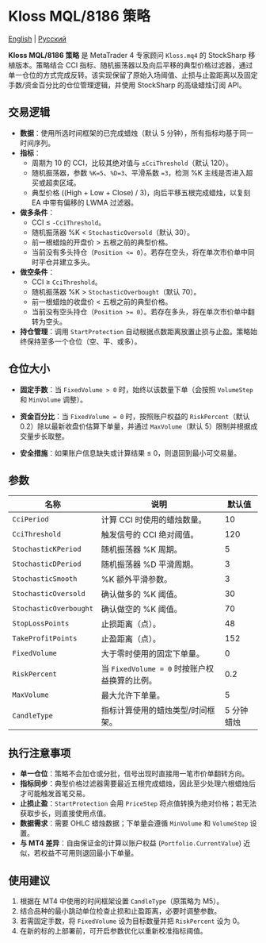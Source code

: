 # Kloss MQL/8186 策略
[English](README.md) | [Русский](README_ru.md)

**Kloss MQL/8186 策略** 是 MetaTrader 4 专家顾问 `Kloss.mq4` 的 StockSharp 移植版本。策略结合 CCI 指标、随机振荡器以及向后平移的典型价格过滤器，通过单一仓位的方式完成反转。该实现保留了原始入场阈值、止损与止盈距离以及固定手数/资金百分比的仓位管理逻辑，并使用 StockSharp 的高级蜡烛订阅 API。

## 交易逻辑

- **数据**：使用所选时间框架的已完成蜡烛（默认 5 分钟），所有指标均基于同一时间序列。
- **指标**：
  - 周期为 10 的 CCI，比较其绝对值与 `±CciThreshold`（默认 120）。
  - 随机振荡器，参数 `%K=5`、`%D=3`、平滑系数 `=3`，检测 %K 主线是否进入超买或超卖区域。
  - 典型价格 ((High + Low + Close) / 3)，向后平移五根完成蜡烛，以复刻 EA 中带有偏移的 LWMA 过滤器。
- **做多条件**：
  - CCI ≤ `-CciThreshold`。
  - 随机振荡器 %K < `StochasticOversold`（默认 30）。
  - 前一根蜡烛的开盘价 > 五根之前的典型价格。
  - 当前没有多头持仓（`Position <= 0`）。若存在空头，将在单次市价单中同时平仓并建立多头。
- **做空条件**：
  - CCI ≥ `CciThreshold`。
  - 随机振荡器 %K > `StochasticOverbought`（默认 70）。
  - 前一根蜡烛的收盘价 < 五根之前的典型价格。
  - 当前没有空头持仓（`Position >= 0`）。若存在多头，将在单次市价单中翻转为空头。
- **持仓管理**：调用 `StartProtection` 自动根据点数距离放置止损与止盈。策略始终保持至多一个仓位（空、平、或多）。

## 仓位大小

- **固定手数**：当 `FixedVolume > 0` 时，始终以该数量下单（会按照 `VolumeStep` 和 `MinVolume` 调整）。
  
- **资金百分比**：当 `FixedVolume = 0` 时，按照账户权益的 `RiskPercent`（默认 0.2）除以最新收盘价估算下单量，并通过 `MaxVolume`（默认 5）限制并根据成交量步长取整。
- **安全措施**：如果账户信息缺失或计算结果 ≤ 0，则退回到最小可交易量。

## 参数

| 名称 | 说明 | 默认值 |
| ---- | ---- | ------ |
| `CciPeriod` | 计算 CCI 时使用的蜡烛数量。 | 10 |
| `CciThreshold` | 触发信号的 CCI 绝对阈值。 | 120 |
| `StochasticKPeriod` | 随机振荡器 %K 周期。 | 5 |
| `StochasticDPeriod` | 随机振荡器 %D 平滑周期。 | 3 |
| `StochasticSmooth` | %K 额外平滑参数。 | 3 |
| `StochasticOversold` | 确认做多的 %K 阈值。 | 30 |
| `StochasticOverbought` | 确认做空的 %K 阈值。 | 70 |
| `StopLossPoints` | 止损距离（点）。 | 48 |
| `TakeProfitPoints` | 止盈距离（点）。 | 152 |
| `FixedVolume` | 大于零时使用的固定下单量。 | 0 |
| `RiskPercent` | 当 `FixedVolume = 0` 时按账户权益换算的比例。 | 0.2 |
| `MaxVolume` | 最大允许下单量。 | 5 |
| `CandleType` | 指标计算使用的蜡烛类型/时间框架。 | 5 分钟蜡烛 |

## 执行注意事项

- **单一仓位**：策略不会加仓或分批，信号出现时直接用一笔市价单翻转方向。
- **指标同步**：典型价格过滤器需要最近五根完成蜡烛，因此至少处理六根蜡烛后才可能触发首笔交易。
- **止损止盈**：`StartProtection` 会用 `PriceStep` 将点值转换为绝对价格；若无法获取步长，则直接使用点值。
- **数据需求**：需要 OHLC 蜡烛数据；下单量会遵循 `MinVolume` 和 `VolumeStep` 设置。
- **与 MT4 差异**：自由保证金的计算以账户权益 (`Portfolio.CurrentValue`) 近似，若权益不可用则退回最小下单量。

## 使用建议

1. 根据在 MT4 中使用的时间框架设置 `CandleType`（原策略为 M5）。
2. 结合品种的最小跳动单位检查止损和止盈距离，必要时调整参数。
3. 若需固定手数，将 `FixedVolume` 设为目标数量并把 `RiskPercent` 设为 0。
4. 在新的标的上部署前，可开启参数优化以重新校准指标阈值。

